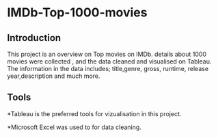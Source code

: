 # IMDb-Top-1000-movies

## Introduction
This project is an overview on Top movies on IMDb. details about 1000 movies were collected , and the data cleaned and visualised on Tableau. The information in the data includes; title,genre, gross, runtime, release year,description and much more.

## Tools
*Tableau is the preferred tools for vizualisation in this project.

*Microsoft Excel was used to for data cleaning.
